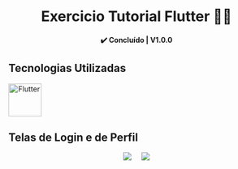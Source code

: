 <h1 align="center"> 
	   Exercicio Tutorial Flutter 📱📓
</h1>
<h4 align="center"> 
	  ✔️ Concluído | V1.0.0
</h4>

## Tecnologias Utilizadas

<div style="text-align: center; display: inline-block">  
    <img src="https://cdn.jsdelivr.net/gh/devicons/devicon@latest/icons/flutter/flutter-original.svg" alt="Flutter" width="65px">
</div>

## Telas de Login e de Perfil

<div align="center" >
  <img src="https://github.com/Amanda-Torres/Login_app/assets/106416909/92d5a8a2-eafa-44dc-90dd-a58b40be4af8" > &nbsp;&nbsp;&nbsp;
  <img src="https://github.com/Amanda-Torres/Login_app/assets/106416909/3190b47c-49f8-4641-b758-224132054a96" >  
</div>


